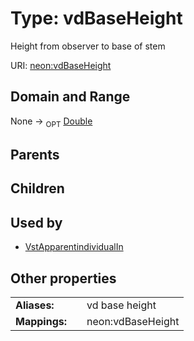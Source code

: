 
# Type: vdBaseHeight


Height from observer to base of stem

URI: [neon:vdBaseHeight](https://data.neonscience.org/vdBaseHeight)


## Domain and Range

None ->  <sub>OPT</sub> [Double](types/Double.md)

## Parents


## Children


## Used by

 * [VstApparentindividualIn](VstApparentindividualIn.md)

## Other properties

|  |  |  |
| --- | --- | --- |
| **Aliases:** | | vd base height |
| **Mappings:** | | neon:vdBaseHeight |

